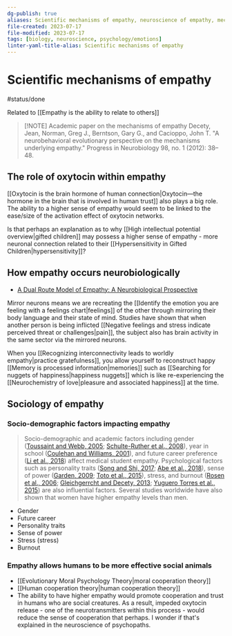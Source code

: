 ```yaml
---
dg-publish: true
aliases: Scientific mechanisms of empathy, neuroscience of empathy, mechanisms of empathy, science behind empathy, reasons for empathy
file-created: 2023-07-17
file-modified: 2023-07-17
tags: [biology, neuroscience, psychology/emotions]
linter-yaml-title-alias: Scientific mechanisms of empathy
---
```


# Scientific mechanisms of empathy

#status/done

Related to [[Empathy is the ability to relate to others]]

> [!NOTE] Academic paper on the mechanisms of empathy
> Decety, Jean, Norman, Greg J., Berntson, Gary G., and Cacioppo, John T. "A neurobehavioral evolutionary perspective on the mechanisms underlying empathy." Progress in Neurobiology 98, no. 1 (2012): 38–48.

## The role of oxytocin within empathy

[[Oxytocin is the brain hormone of human connection|Oxytocin—the hormone in the brain that is involved in human trust]] also plays a big role. The ability to a higher sense of empathy would seem to be linked to the ease/size of the activation effect of oxytocin networks.

Is that perhaps an explanation as to why [[High intellectual potential overview|gifted children]] may possess a higher sense of empathy - more neuronal connection related to their [[Hypersensitivity in Gifted Children|hypersensitivity]]?

## How empathy occurs neurobiologically

- [A Dual Route Model of Empathy: A Neurobiological Prospective](https://www.frontiersin.org/articles/10.3389/fpsyg.2018.02212/full)

Mirror neurons means we are recreating the [[Identify the emotion you are feeling with a feelings chart|feelings]] of the other through mirroring their body language and their state of mind. Studies have shown that when another person is being inflicted [[Negative feelings and stress indicate perceived threat or challenges|pain]], the subject also has brain activity in the same sector via the mirrored neurons.

When you [[Recognizing interconnectivity leads to worldly empathy|practice gratefulness]], you allow yourself to reconstruct happy [[Memory is processed information|memories]] such as [[Searching for nuggets of happiness|happiness nuggets]] which is like re-experiencing the [[Neurochemistry of love|pleasure and associated happiness]] at the time.

## Sociology of empathy

### Socio-demographic factors impacting empathy

> Socio-demographic and academic factors including gender ([Toussaint and Webb, 2005](https://www.ncbi.nlm.nih.gov/pmc/articles/PMC6712570/#B66); [Schulte-Ruther et al., 2008](https://www.ncbi.nlm.nih.gov/pmc/articles/PMC6712570/#B60)), year in school ([Coulehan and Williams, 2001](https://www.ncbi.nlm.nih.gov/pmc/articles/PMC6712570/#B13)), and future career preference ([Li et al., 2018](https://www.ncbi.nlm.nih.gov/pmc/articles/PMC6712570/#B43)) affect medical student empathy. Psychological factors such as personality traits ([Song and Shi, 2017](https://www.ncbi.nlm.nih.gov/pmc/articles/PMC6712570/#B62); [Abe et al., 2018](https://www.ncbi.nlm.nih.gov/pmc/articles/PMC6712570/#B1)), sense of power ([Garden, 2009](https://www.ncbi.nlm.nih.gov/pmc/articles/PMC6712570/#B20); [Toto et al., 2015](https://www.ncbi.nlm.nih.gov/pmc/articles/PMC6712570/#B65)), stress, and burnout ([Rosen et al., 2006](https://www.ncbi.nlm.nih.gov/pmc/articles/PMC6712570/#B58); [Gleichgerrcht and Decety, 2013](https://www.ncbi.nlm.nih.gov/pmc/articles/PMC6712570/#B21); [Yuguero Torres et al., 2015](https://www.ncbi.nlm.nih.gov/pmc/articles/PMC6712570/#B75)) are also influential factors. Several studies worldwide have also shown that women have higher empathy levels than men.

- Gender
- Future career
- Personality traits
- Sense of power
- Stress (stress)
- Burnout

### Empathy allows humans to be more effective social animals

- [[Evolutionary Moral Psychology Theory|moral cooperation theory]]
- [[Human cooperation theory|human cooperation theory]]
- The ability to have higher empathy would promote cooperation and trust in humans who are social creatures. As a result, impeded oxytocin release - one of the neurotransmitters within this process - would reduce the sense of cooperation that perhaps. I wonder if that's explained in the neuroscience of psychopaths.
